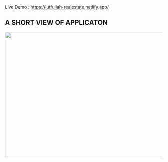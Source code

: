 Live Demo : https://lutfullah-realestate.netlify.app/

## A SHORT VIEW OF APPLICATON

<img src="https://giphy.com/gifs/a9KSzZK7ni28Wi8VIm" width="800" height="400m" />
